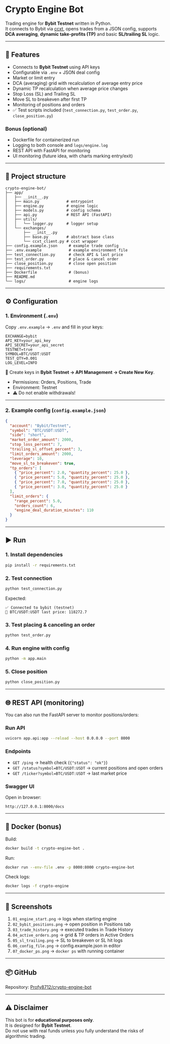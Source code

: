 # Crypto Engine Bot

Trading engine for **Bybit Testnet** written in Python.  
It connects to Bybit via [ccxt](https://github.com/ccxt/ccxt), opens trades from a JSON config, supports **DCA averaging**, **dynamic take-profits (TP)** and basic **SL/trailing SL** logic.

---

## 🚀 Features
- Connects to **Bybit Testnet** using API keys  
- Configurable via `.env` + JSON deal config  
- Market or limit entry  
- DCA (averaging) grid with recalculation of average entry price  
- Dynamic TP recalculation when average price changes  
- Stop Loss (SL) and Trailing SL  
- Move SL to breakeven after first TP  
- Monitoring of positions and orders  
- ✅ Test scripts included (`test_connection.py`, `test_order.py`, `close_position.py`)  

### Bonus (optional)
- Dockerfile for containerized run  
- Logging to both console and `logs/engine.log`  
- REST API with FastAPI for monitoring  
- UI monitoring (future idea, with charts marking entry/exit)  

---

## 📂 Project structure
```
crypto-engine-bot/
├── app/
│   ├── __init__.py
│   ├── main.py            # entrypoint
│   ├── engine.py          # engine logic
│   ├── models.py          # config schema
│   ├── api.py             # REST API (FastAPI)
│   ├── utils/
│   │   └── logger.py      # logger setup
│   └── exchanges/
│       ├── __init__.py
│       ├── base.py        # abstract base class
│       └── ccxt_client.py # ccxt wrapper
├── config.example.json     # example trade config
├── .env.example            # example environment file
├── test_connection.py      # check API & last price
├── test_order.py           # place & cancel order
├── close_position.py       # close open position
├── requirements.txt
├── Dockerfile              # (bonus)
├── README.md
└── logs/                   # engine logs
```

---

## ⚙️ Configuration

### 1. Environment (`.env`)
Copy `.env.example` → `.env` and fill in your keys:
```env
EXCHANGE=bybit
API_KEY=your_api_key
API_SECRET=your_api_secret
TESTNET=true
SYMBOL=BTC/USDT:USDT
TEST_QTY=0.001
LOG_LEVEL=INFO
```

📌 Create keys in **Bybit Testnet → API Management → Create New Key**.  
- Permissions: Orders, Positions, Trade  
- Environment: Testnet  
- ⚠️ Do not enable withdrawals!  

---

### 2. Example config (`config.example.json`)
```json
{
  "account": "Bybit/Testnet",
  "symbol": "BTC/USDT:USDT",
  "side": "short",
  "market_order_amount": 2000,
  "stop_loss_percent": 7,
  "trailing_sl_offset_percent": 3,
  "limit_orders_amount": 2000,
  "leverage": 10,
  "move_sl_to_breakeven": true,
  "tp_orders": [
    { "price_percent": 2.0, "quantity_percent": 25.0 },
    { "price_percent": 5.0, "quantity_percent": 25.0 },
    { "price_percent": 7.0, "quantity_percent": 25.0 },
    { "price_percent": 3.0, "quantity_percent": 25.0 }
  ],
  "limit_orders": {
    "range_percent": 5.0,
    "orders_count": 6,
    "engine_deal_duration_minutes": 110
  }
}
```

---

## ▶️ Run

### 1. Install dependencies
```bash
pip install -r requirements.txt
```

### 2. Test connection
```bash
python test_connection.py
```
Expected:
```
✅ Connected to bybit (testnet)
📌 BTC/USDT:USDT last price: 118272.7
```

### 3. Test placing & canceling an order
```bash
python test_order.py
```

### 4. Run engine with config
```bash
python -m app.main
```

### 5. Close position
```bash
python close_position.py
```

---

## 🌐 REST API (monitoring)

You can also run the FastAPI server to monitor positions/orders:

### Run API
```bash
uvicorn app.api:app --reload --host 0.0.0.0 --port 8000
```

### Endpoints
- `GET /ping` → health check (`{"status": "ok"}`)  
- `GET /status?symbol=BTC/USDT:USDT` → current positions and open orders  
- `GET /ticker?symbol=BTC/USDT:USDT` → last market price  

### Swagger UI
Open in browser:  
```
http://127.0.0.1:8000/docs
```

---

## 🐳 Docker (bonus)
Build:
```bash
docker build -t crypto-engine-bot .
```

Run:
```bash
docker run --env-file .env -p 8000:8000 crypto-engine-bot
```

Check logs:
```bash
docker logs -f crypto-engine
```

---

## 📸 Screenshots
1. `01_engine_start.png` → logs when starting engine  
2. `02_bybit_positions.png` → open position in Positions tab  
3. `03_trade_history.png` → executed trades in Trade History  
4. `04_active_orders.png` → grid & TP orders in Active Orders  
5. `05_sl_trailing.png` → SL to breakeven or SL hit logs  
6. `06_config_file.png` → config.example.json in editor  
7. `07_docker_ps.png` → `docker ps` with running container  


---

## 📦 GitHub
Repository: [Profy8712/crypto-engine-bot](https://github.com/Profy8712/crypto-engine-bot)

---

## ⚠️ Disclaimer
This bot is for **educational purposes only**.  
It is designed for **Bybit Testnet**.  
Do not use with real funds unless you fully understand the risks of algorithmic trading.

